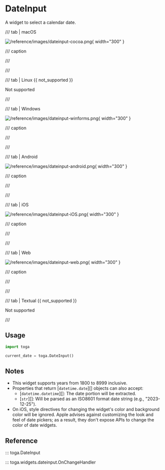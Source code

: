 # DateInput

A widget to select a calendar date.

/// tab | macOS

![/reference/images/dateinput-cocoa.png](/reference/images/dateinput-cocoa.png){ width="300" }

/// caption

///

<!-- TODO: Update alt text -->

///

/// tab | Linux {{ not_supported }}

Not supported

///

/// tab | Windows

![/reference/images/dateinput-winforms.png](/reference/images/dateinput-winforms.png){ width="300" }

/// caption

///

<!-- TODO: Update alt text -->

///

/// tab | Android

![/reference/images/dateinput-android.png](/reference/images/dateinput-android.png){ width="300" }

/// caption

///

<!-- TODO: Update alt text -->

///

/// tab | iOS

![/reference/images/dateinput-iOS.png](/reference/images/dateinput-iOS.png){ width="300" }

/// caption

///

<!-- TODO: Update alt text -->

///

/// tab | Web

![/reference/images/dateinput-web.png](/reference/images/dateinput-web.png){ width="300" }

/// caption

///

<!-- TODO: Update alt text -->

///

/// tab | Textual {{ not_supported }}

Not supported

///

## Usage

```python
import toga

current_date = toga.DateInput()
```

## Notes

- This widget supports years from 1800 to 8999 inclusive.
- Properties that return [`datetime.date`][]
  objects can also accept:
  - [`datetime.datetime`][]: The date portion
    will be extracted.
  - [`str`][]: Will be parsed as an ISO8601
    format date string (e.g., "2023-12-25").
- On iOS, style directives for changing the widget's color and
  background color will be ignored. Apple advises against customizing
  the look and feel of date pickers; as a result, they don't expose APIs
  to change the color of date widgets.

## Reference

::: toga.DateInput

::: toga.widgets.dateinput.OnChangeHandler
